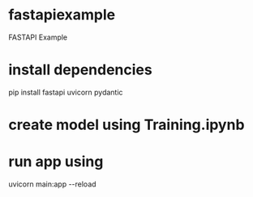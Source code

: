 # fastapiexample
FASTAPI Example

# install dependencies
pip install fastapi uvicorn pydantic


# create model using Training.ipynb


# run app using
uvicorn main:app --reload
